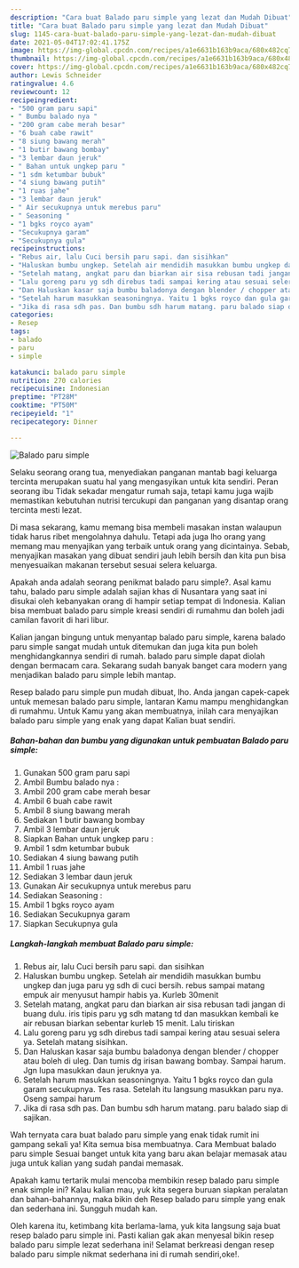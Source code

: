 ```yaml
---
description: "Cara buat Balado paru simple yang lezat dan Mudah Dibuat"
title: "Cara buat Balado paru simple yang lezat dan Mudah Dibuat"
slug: 1145-cara-buat-balado-paru-simple-yang-lezat-dan-mudah-dibuat
date: 2021-05-04T17:02:41.175Z
image: https://img-global.cpcdn.com/recipes/a1e6631b163b9aca/680x482cq70/balado-paru-simple-foto-resep-utama.jpg
thumbnail: https://img-global.cpcdn.com/recipes/a1e6631b163b9aca/680x482cq70/balado-paru-simple-foto-resep-utama.jpg
cover: https://img-global.cpcdn.com/recipes/a1e6631b163b9aca/680x482cq70/balado-paru-simple-foto-resep-utama.jpg
author: Lewis Schneider
ratingvalue: 4.6
reviewcount: 12
recipeingredient:
- "500 gram paru sapi"
- " Bumbu balado nya "
- "200 gram cabe merah besar"
- "6 buah cabe rawit"
- "8 siung bawang merah"
- "1 butir bawang bombay"
- "3 lembar daun jeruk"
- " Bahan untuk ungkep paru "
- "1 sdm ketumbar bubuk"
- "4 siung bawang putih"
- "1 ruas jahe"
- "3 lembar daun jeruk"
- " Air secukupnya untuk merebus paru"
- " Seasoning "
- "1 bgks royco ayam"
- "Secukupnya garam"
- "Secukupnya gula"
recipeinstructions:
- "Rebus air, lalu Cuci bersih paru sapi. dan sisihkan"
- "Haluskan bumbu ungkep. Setelah air mendidih masukkan bumbu ungkep dan juga paru yg sdh di cuci bersih. rebus sampai matang empuk air menyusut hampir habis ya. Kurleb 30menit"
- "Setelah matang, angkat paru dan biarkan air sisa rebusan tadi jangan di buang dulu. iris tipis paru yg sdh matang td dan masukkan kembali ke air rebusan biarkan sebentar kurleb 15 menit. Lalu tiriskan"
- "Lalu goreng paru yg sdh direbus tadi sampai kering atau sesuai selera ya. Setelah matang sisihkan."
- "Dan Haluskan kasar saja bumbu baladonya dengan blender / chopper atau boleh di uleg. Dan tumis dg irisan bawang bombay. Sampai harum. Jgn lupa masukkan daun jeruknya ya."
- "Setelah harum masukkan seasoningnya. Yaitu 1 bgks royco dan gula garam secukupnya. Tes rasa. Setelah itu langsung masukkan paru nya. Oseng sampai harum"
- "Jika di rasa sdh pas. Dan bumbu sdh harum matang. paru balado siap di sajikan."
categories:
- Resep
tags:
- balado
- paru
- simple

katakunci: balado paru simple 
nutrition: 270 calories
recipecuisine: Indonesian
preptime: "PT28M"
cooktime: "PT50M"
recipeyield: "1"
recipecategory: Dinner

---
```



![Balado paru simple](https://img-global.cpcdn.com/recipes/a1e6631b163b9aca/680x482cq70/balado-paru-simple-foto-resep-utama.jpg)

Selaku seorang orang tua, menyediakan panganan mantab bagi keluarga tercinta merupakan suatu hal yang mengasyikan untuk kita sendiri. Peran seorang ibu Tidak sekadar mengatur rumah saja, tetapi kamu juga wajib memastikan kebutuhan nutrisi tercukupi dan panganan yang disantap orang tercinta mesti lezat.

Di masa  sekarang, kamu memang bisa membeli masakan instan walaupun tidak harus ribet mengolahnya dahulu. Tetapi ada juga lho orang yang memang mau menyajikan yang terbaik untuk orang yang dicintainya. Sebab, menyajikan masakan yang dibuat sendiri jauh lebih bersih dan kita pun bisa menyesuaikan makanan tersebut sesuai selera keluarga. 



Apakah anda adalah seorang penikmat balado paru simple?. Asal kamu tahu, balado paru simple adalah sajian khas di Nusantara yang saat ini disukai oleh kebanyakan orang di hampir setiap tempat di Indonesia. Kalian bisa membuat balado paru simple kreasi sendiri di rumahmu dan boleh jadi camilan favorit di hari libur.

Kalian jangan bingung untuk menyantap balado paru simple, karena balado paru simple sangat mudah untuk ditemukan dan juga kita pun boleh menghidangkannya sendiri di rumah. balado paru simple dapat diolah dengan bermacam cara. Sekarang sudah banyak banget cara modern yang menjadikan balado paru simple lebih mantap.

Resep balado paru simple pun mudah dibuat, lho. Anda jangan capek-capek untuk memesan balado paru simple, lantaran Kamu mampu menghidangkan di rumahmu. Untuk Kamu yang akan membuatnya, inilah cara menyajikan balado paru simple yang enak yang dapat Kalian buat sendiri.

<!--inarticleads1-->

##### Bahan-bahan dan bumbu yang digunakan untuk pembuatan Balado paru simple:

1. Gunakan 500 gram paru sapi
1. Ambil  Bumbu balado nya :
1. Ambil 200 gram cabe merah besar
1. Ambil 6 buah cabe rawit
1. Ambil 8 siung bawang merah
1. Sediakan 1 butir bawang bombay
1. Ambil 3 lembar daun jeruk
1. Siapkan  Bahan untuk ungkep paru :
1. Ambil 1 sdm ketumbar bubuk
1. Sediakan 4 siung bawang putih
1. Ambil 1 ruas jahe
1. Sediakan 3 lembar daun jeruk
1. Gunakan  Air secukupnya untuk merebus paru
1. Sediakan  Seasoning :
1. Ambil 1 bgks royco ayam
1. Sediakan Secukupnya garam
1. Siapkan Secukupnya gula




<!--inarticleads2-->

##### Langkah-langkah membuat Balado paru simple:

1. Rebus air, lalu Cuci bersih paru sapi. dan sisihkan
1. Haluskan bumbu ungkep. Setelah air mendidih masukkan bumbu ungkep dan juga paru yg sdh di cuci bersih. rebus sampai matang empuk air menyusut hampir habis ya. Kurleb 30menit
1. Setelah matang, angkat paru dan biarkan air sisa rebusan tadi jangan di buang dulu. iris tipis paru yg sdh matang td dan masukkan kembali ke air rebusan biarkan sebentar kurleb 15 menit. Lalu tiriskan
1. Lalu goreng paru yg sdh direbus tadi sampai kering atau sesuai selera ya. Setelah matang sisihkan.
1. Dan Haluskan kasar saja bumbu baladonya dengan blender / chopper atau boleh di uleg. Dan tumis dg irisan bawang bombay. Sampai harum. Jgn lupa masukkan daun jeruknya ya.
1. Setelah harum masukkan seasoningnya. Yaitu 1 bgks royco dan gula garam secukupnya. Tes rasa. Setelah itu langsung masukkan paru nya. Oseng sampai harum
1. Jika di rasa sdh pas. Dan bumbu sdh harum matang. paru balado siap di sajikan.




Wah ternyata cara buat balado paru simple yang enak tidak rumit ini gampang sekali ya! Kita semua bisa membuatnya. Cara Membuat balado paru simple Sesuai banget untuk kita yang baru akan belajar memasak atau juga untuk kalian yang sudah pandai memasak.

Apakah kamu tertarik mulai mencoba membikin resep balado paru simple enak simple ini? Kalau kalian mau, yuk kita segera buruan siapkan peralatan dan bahan-bahannya, maka bikin deh Resep balado paru simple yang enak dan sederhana ini. Sungguh mudah kan. 

Oleh karena itu, ketimbang kita berlama-lama, yuk kita langsung saja buat resep balado paru simple ini. Pasti kalian gak akan menyesal bikin resep balado paru simple lezat sederhana ini! Selamat berkreasi dengan resep balado paru simple nikmat sederhana ini di rumah sendiri,oke!.

